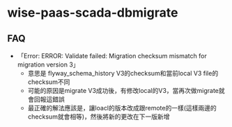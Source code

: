 # wise-paas-scada-dbmigrate 

## FAQ

* 「Error: ERROR: Validate failed: Migration checksum mismatch for migration version 3」
  * 意思是 flyway\_schema\_history V3的checksum和當前local V3 file的checksum不同
  * 可能的原因是migrate V3成功後，有修改local的V3，當再次做migrate就會回報這錯誤
  * 最正確的解法應該是，讓loacl的版本改成跟remote的一樣\(這樣兩邊的checksum就會相等\)，然後將新的更改在下一版新增

## 



